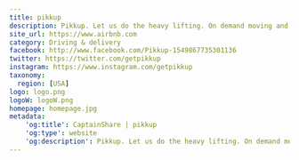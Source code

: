 ```yaml
---
title: pikkup
description: Pikkup. Let us do the heavy lifting. On demand moving and delivery with the tap of a button.
site_url: https://www.airbnb.com
category: Driving & delivery
facebook: http://www.facebook.com/Pikkup-1549867735301136
twitter: https://twitter.com/getpikkup
instagram: https://www.instagram.com/getpikkup
taxonomy:
  region: [USA]
logo: logo.png
logoW: logoW.png
homepage: homepage.jpg
metadata:
    'og:title': CaptainShare | pikkup
    'og:type': website
    'og:description': Pikkup. Let us do the heavy lifting. On demand moving and delivery with the tap of a button.
---
```

